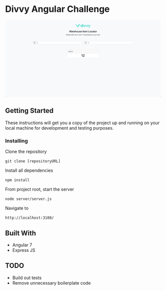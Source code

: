 # Divvy Angular Challenge

![Screenshot](./screenshot.jpg)


## Getting Started

These instructions will get you a copy of the project up and running on your local machine for development and testing purposes.

### Installing

Clone the repository

```
git clone [repositoryURL]
```

Install all dependencies

```
npm install
```

From project root, start the server

```
node server/server.js
```

Navigate to 

```
http://localhost:3100/
```


## Built With

* Angular 7
* Express JS

## TODO

* Build out tests
* Remove unnecessary boilerplate code

